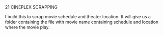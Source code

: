 21 CINEPLEX SCRAPPING

I build this to scrap movie schedule and theater location. It will give us a folder containing the file with movie name containing schedule and location where the movie play.

